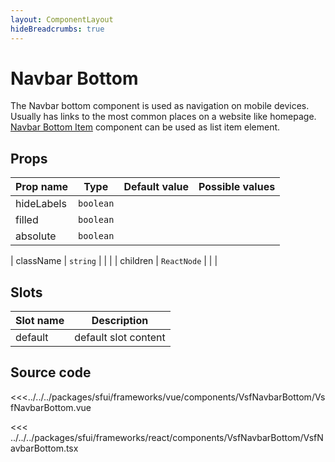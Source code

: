 ```yaml
---
layout: ComponentLayout
hideBreadcrumbs: true
---
```

# Navbar Bottom

The Navbar bottom component is used as navigation on mobile devices. Usually has links to the most common places on a website like homepage.
[Navbar Bottom Item](navbarbottomitem.html) component can be used as list item element.

<Generate />

## Props

| Prop name  | Type      | Default value | Possible values |
| ---------- | --------- | ------------- | --------------- |
| hideLabels | `boolean` |               |                 |
| filled     | `boolean` |               |                 |
| absolute   | `boolean` |               |                 |
<!-- react -->
| className | `string`    |               |                 |
| children  | `ReactNode` |               |                 |
<!-- end react -->

<!-- vue -->
## Slots

| Slot name | Description          |
| --------- | -------------------- |
| default   | default slot content |
<!-- end vue -->

## Source code

<!-- vue -->
<<<../../../packages/sfui/frameworks/vue/components/VsfNavbarBottom/VsfNavbarBottom.vue
<!-- end vue -->
<!-- react -->
<<< ../../../packages/sfui/frameworks/react/components/VsfNavbarBottom/VsfNavbarBottom.tsx
<!-- end react -->
